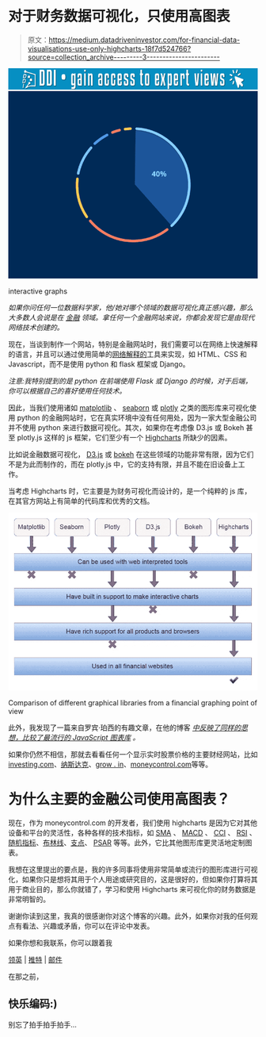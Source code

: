 # 对于财务数据可视化，只使用高图表

> 原文：<https://medium.datadriveninvestor.com/for-financial-data-visualisations-use-only-highcharts-18f7d524766?source=collection_archive---------3----------------------->

[![](img/ea882d06bfa68142d7440974aad9a391.png)](http://www.track.datadriveninvestor.com/1B9E)![](img/30379b7a35e1476edb443754c41d6e2d.png)

interactive graphs

*如果你问任何一位数据科学家，他/她对哪个领域的数据可视化真正感兴趣，那么大多数人会说是在* [*金融*](https://towardsdatascience.com/machine-learning-in-finance-why-what-how-d524a2357b56) *领域。拿任何一个金融网站来说，你都会发现它是由现代网络技术创建的。*

现在，当谈到制作一个网站，特别是金融网站时，我们需要可以在网络上快速解释的语言，并且可以通过使用简单的[网络解释的](https://www.cabotsolutions.com/2017/08/how-to-select-the-best-web-technology-stack-for-your-product)工具来实现，如 HTML、CSS 和 Javascript，而不是使用 python 和 flask 框架或 Django。

*注意:我特别提到的是 python 在前端使用 Flask 或 Django 的时候，对于后端，你可以根据自己的喜好使用任何技术。*

因此，当我们使用诸如 [matplotlib](https://matplotlib.org/) 、 [seaborn](https://seaborn.pydata.org/) 或 [plotly](https://plot.ly/) 之类的图形库来可视化使用 python 的金融网站时，它在真实环境中没有任何用处，因为一家大型金融公司并不使用 python 来进行数据可视化。其次，如果你在考虑像 D3.js 或 Bokeh 甚至 plotly.js 这样的 js 框架，它们至少有一个 [Highcharts](https://www.highcharts.com/) 所缺少的因素。

比如说金融数据可视化， [D3.js](https://d3js.org/) 或 [bokeh](https://bokeh.pydata.org/en/latest/) 在这些领域的功能非常有限，因为它们不是为此而制作的，而在 plotly.js 中，它的支持有限，并且不能在旧设备上工作。

当考虑 Highcharts 时，它主要是为财务可视化而设计的，是一个纯粹的 js 库，在其官方网站上有简单的代码库和优秀的文档。

![](img/47b00b6d1abd60fe5338c5a40d746e3e.png)

Comparison of different graphical libraries from a financial graphing point of view

此外，我发现了一篇来自罗宾·珀西的有趣文章，在他的博客 [*中反映了同样的思想，比较了最流行的 JavaScript 图表库*](https://blog.logrocket.com/comparing-the-most-popular-javascript-charting-libraries-f76fbe59ffd0) *。*

如果你仍然不相信，那就去看看任何一个显示实时股票价格的主要财经网站，比如[investing.com](https://www.investing.com/)、[纳斯达克](https://www.nasdaq.com/)、[grow . in](https://groww.in/)、[moneycontrol.com](https://www.moneycontrol.com/)等等。

# 为什么主要的金融公司使用高图表？

现在，作为 moneycontrol.com 的开发者，我们使用 highcharts 是因为它对其他设备和平台的灵活性，各种各样的技术指标，如 [SMA](https://www.investopedia.com/terms/s/sma.asp) 、 [MACD](https://www.investopedia.com/terms/m/macd.asp) 、 [CCI](https://www.investopedia.com/terms/c/commoditychannelindex.asp) 、 [RSI](https://www.investopedia.com/terms/r/rsi.asp) 、[随机指标](https://www.investopedia.com/terms/s/stochastic-modeling.asp)、[布林线](https://www.investopedia.com/articles/technical/102201.asp)、[支点](https://www.investopedia.com/terms/p/pivotpoint.asp)、 [PSAR](https://www.investorsunderground.com/technical-indicators/parabolic-sar/) 等等。此外，它比其他图形库更灵活地定制图表。

我想在这里提出的要点是，我的许多同事将使用非常简单或流行的图形库进行可视化，如果你只是想将其用于个人用途或研究目的，这是很好的，但如果你打算将其用于商业目的，那么你就错了，学习和使用 Highcharts 来可视化你的财务数据是非常明智的。

谢谢你读到这里，我真的很感谢你对这个博客的兴趣。此外，如果你对我的任何观点有看法、兴趣或矛盾，你可以在评论中发表。

如果你想和我联系，你可以跟着我

[领英](https://www.linkedin.com/in/gauravc2708/) | [推特](https://twitter.com/2796gaurav) | [邮件](http://2796gaurav@gmail.com)

在那之前，

## 快乐编码:)

别忘了拍手拍手拍手…